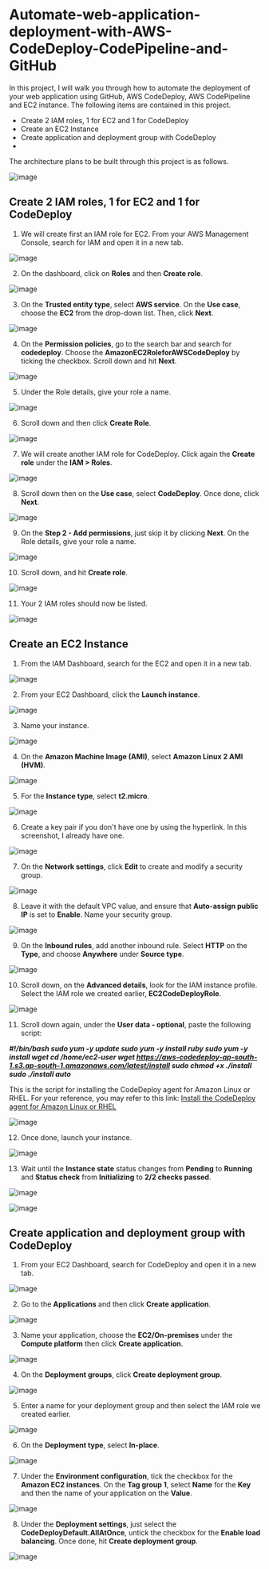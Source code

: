 # Automate-web-application-deployment-with-AWS-CodeDeploy-CodePipeline-and-GitHub

In this project, I will walk you through how to automate the deployment of your web application using GitHub, AWS CodeDeploy, AWS CodePipeline and EC2 instance. The following items are contained in this project.

- Create 2 IAM roles, 1 for EC2 and 1 for CodeDeploy
- Create an EC2 Instance
- Create application and deployment group with CodeDeploy
- 

The architecture plans to be built through this project is as follows.

![image](https://github.com/ericksonaspa/Automate-web-application-deployment-with-AWS-CodeDeploy-CodePipeline-and-GitHub/assets/77118362/0a12b1e6-2e46-4776-9216-3b4b3f90dbfd)

## Create 2 IAM roles, 1 for EC2 and 1 for CodeDeploy

1. We will create first an IAM role for EC2. From your AWS Management Console, search for IAM and open it in a new tab.

![image](https://github.com/ericksonaspa/Automate-web-application-deployment-with-AWS-CodeDeploy-CodePipeline-and-GitHub/assets/77118362/b907ff21-85e2-4d46-9046-6fab535ce1dc)

2. On the dashboard, click on **Roles** and then **Create role**. 

![image](https://github.com/ericksonaspa/Automate-web-application-deployment-with-AWS-CodeDeploy-CodePipeline-and-GitHub/assets/77118362/39542e38-66d6-4fbb-8491-009a0f53365e)

3. On the **Trusted entity type**, select **AWS service**. On the **Use case**, choose the **EC2** from the drop-down list. Then, click **Next**. 

![image](https://github.com/ericksonaspa/Automate-web-application-deployment-with-AWS-CodeDeploy-CodePipeline-and-GitHub/assets/77118362/ab7b706c-31b8-4809-8265-b043c710a3e6)

4. On the **Permission policies**, go to the search bar and search for **codedeploy**. Choose the **AmazonEC2RoleforAWSCodeDeploy** by ticking the checkbox. Scroll down and hit **Next**. 

![image](https://github.com/ericksonaspa/Automate-web-application-deployment-with-AWS-CodeDeploy-CodePipeline-and-GitHub/assets/77118362/b77abea6-5630-4944-a4d0-b60b096912d4)

5. Under the Role details, give your role a name. 

![image](https://github.com/ericksonaspa/Automate-web-application-deployment-with-AWS-CodeDeploy-CodePipeline-and-GitHub/assets/77118362/f4b8a9a1-bdd9-4a2f-b180-d68469468425)

6. Scroll down and then click **Create Role**. 

![image](https://github.com/ericksonaspa/Automate-web-application-deployment-with-AWS-CodeDeploy-CodePipeline-and-GitHub/assets/77118362/cadba7fa-d7c3-46c2-bc0e-d515b7f03bb8)

7. We will create another IAM role for CodeDeploy. Click again the **Create role** under the **IAM > Roles**. 

![image](https://github.com/ericksonaspa/Automate-web-application-deployment-with-AWS-CodeDeploy-CodePipeline-and-GitHub/assets/77118362/ad8dc29d-3f13-4223-a1ed-99b8afde7b97)

8. Scroll down then on the **Use case**, select **CodeDeploy**. Once done, click **Next**. 

![image](https://github.com/ericksonaspa/Automate-web-application-deployment-with-AWS-CodeDeploy-CodePipeline-and-GitHub/assets/77118362/506371d0-76b5-410f-bcf5-60fccae5ec2e)

9. On the **Step 2 - Add permissions**, just skip it by clicking **Next**. On the Role details, give your role a name. 

![image](https://github.com/ericksonaspa/Automate-web-application-deployment-with-AWS-CodeDeploy-CodePipeline-and-GitHub/assets/77118362/fe76709c-ea50-48f1-914e-5f4266bd33ad)

10. Scroll down, and hit **Create role**. 

![image](https://github.com/ericksonaspa/Automate-web-application-deployment-with-AWS-CodeDeploy-CodePipeline-and-GitHub/assets/77118362/69f4e0d3-c84a-48d5-a46a-8023383158e8)

11. Your 2 IAM roles should now be listed. 

![image](https://github.com/ericksonaspa/Automate-web-application-deployment-with-AWS-CodeDeploy-CodePipeline-and-GitHub/assets/77118362/c4d9b00c-4c55-44a5-976c-af978f306391)

## Create an EC2 Instance

1. From the IAM Dashboard, search for the EC2 and open it in a new tab. 

![image](https://github.com/ericksonaspa/Automate-web-application-deployment-with-AWS-CodeDeploy-CodePipeline-and-GitHub/assets/77118362/f0dd39d8-b8df-43a5-9663-e93383d57b67)

2. From your EC2 Dashboard, click the **Launch instance**. 

![image](https://github.com/ericksonaspa/Automate-web-application-deployment-with-AWS-CodeDeploy-CodePipeline-and-GitHub/assets/77118362/827f9434-b4cd-4634-a539-f2d7b0c1c62e)

3. Name your instance. 

![image](https://github.com/ericksonaspa/Automate-web-application-deployment-with-AWS-CodeDeploy-CodePipeline-and-GitHub/assets/77118362/b834491f-6b95-48e3-92e8-398c9629d3af)

4. On the **Amazon Machine Image (AMI)**, select **Amazon Linux 2 AMI (HVM)**. 

![image](https://github.com/ericksonaspa/Automate-web-application-deployment-with-AWS-CodeDeploy-CodePipeline-and-GitHub/assets/77118362/46962675-b047-4860-afdb-5bfd92cb014f)

5. For the **Instance type**, select **t2.micro**. 

![image](https://github.com/ericksonaspa/Automate-web-application-deployment-with-AWS-CodeDeploy-CodePipeline-and-GitHub/assets/77118362/8543119f-db2b-4c92-b1d7-76f430753f0b)

6. Create a key pair if you don't have one by using the hyperlink. In this screenshot, I already have one. 

![image](https://github.com/ericksonaspa/Automate-web-application-deployment-with-AWS-CodeDeploy-CodePipeline-and-GitHub/assets/77118362/78297cae-6084-406c-913b-d791c7bff26a)

7. On the **Network settings**, click **Edit** to create and modify a security group. 

![image](https://github.com/ericksonaspa/Automate-web-application-deployment-with-AWS-CodeDeploy-CodePipeline-and-GitHub/assets/77118362/c12d8587-aca9-4130-81d3-5b66222d661d)

8. Leave it with the default VPC value, and ensure that **Auto-assign public IP** is set to **Enable**. Name your security group. 

![image](https://github.com/ericksonaspa/Automate-web-application-deployment-with-AWS-CodeDeploy-CodePipeline-and-GitHub/assets/77118362/5166299b-f690-4fca-841b-289fc7fcebbe)

9. On the **Inbound rules**, add another inbound rule. Select **HTTP** on the **Type**, and choose **Anywhere** under **Source type**. 

![image](https://github.com/ericksonaspa/Automate-web-application-deployment-with-AWS-CodeDeploy-CodePipeline-and-GitHub/assets/77118362/b3b5ec6c-199b-4f42-b53d-8ba8b4c4961b)

10. Scroll down, on the **Advanced details**, look for the IAM instance profile. Select the IAM role we created earlier, **EC2CodeDeployRole**. 

![image](https://github.com/ericksonaspa/Automate-web-application-deployment-with-AWS-CodeDeploy-CodePipeline-and-GitHub/assets/77118362/86b89e13-276b-408e-81d5-77715a619b86)

11. Scroll down again, under the **User data - optional**, paste the following script:

_**#!/bin/bash
sudo yum -y update
sudo yum -y install ruby
sudo yum -y install wget
cd /home/ec2-user
wget https://aws-codedeploy-ap-south-1.s3.ap-south-1.amazonaws.com/latest/install
sudo chmod +x ./install
sudo ./install auto**_

This is the script for installing the CodeDeploy agent for Amazon Linux or RHEL. For your reference, you may refer to this link: [Install the CodeDeploy agent for Amazon Linux or RHEL](https://docs.aws.amazon.com/codedeploy/latest/userguide/codedeploy-agent-operations-install-linux.html)

![image](https://github.com/ericksonaspa/Automate-web-application-deployment-with-AWS-CodeDeploy-CodePipeline-and-GitHub/assets/77118362/6e046a61-b427-4bcf-8c74-ed1b7a9c53b7)

12. Once done, launch your instance. 

![image](https://github.com/ericksonaspa/Automate-web-application-deployment-with-AWS-CodeDeploy-CodePipeline-and-GitHub/assets/77118362/ecff20c8-a4c3-449c-b89c-87ddd9bcee82)

13. Wait until the **Instance state** status changes from **Pending** to **Running** and **Status check** from **Initializing** to **2/2 checks passed**. 

![image](https://github.com/ericksonaspa/Automate-web-application-deployment-with-AWS-CodeDeploy-CodePipeline-and-GitHub/assets/77118362/d469cace-a496-458b-b4c0-8951d2373348)

![image](https://github.com/ericksonaspa/Automate-web-application-deployment-with-AWS-CodeDeploy-CodePipeline-and-GitHub/assets/77118362/4b6e6bf2-fe29-488d-a021-dbd09a2deafb)

## Create application and deployment group with CodeDeploy

1. From your EC2 Dashboard, search for CodeDeploy and open it in a new tab. 

![image](https://github.com/ericksonaspa/Automate-web-application-deployment-with-AWS-CodeDeploy-CodePipeline-and-GitHub/assets/77118362/a103abc3-6818-421e-859a-b99dcec34f49)

2. Go to the **Applications** and then click **Create application**. 

![image](https://github.com/ericksonaspa/Automate-web-application-deployment-with-AWS-CodeDeploy-CodePipeline-and-GitHub/assets/77118362/6d8c7c3f-09db-4000-8821-1b7ab7111b8b)

3. Name your application, choose the **EC2/On-premises** under the **Compute platform** then click **Create application**. 

![image](https://github.com/ericksonaspa/Automate-web-application-deployment-with-AWS-CodeDeploy-CodePipeline-and-GitHub/assets/77118362/7b51b441-984f-41c5-a00d-a3a99eabdc01)

4. On the **Deployment groups**, click **Create deployment group**. 

![image](https://github.com/ericksonaspa/Automate-web-application-deployment-with-AWS-CodeDeploy-CodePipeline-and-GitHub/assets/77118362/3c489d1c-1d01-425d-8602-fa63945cc0cd)

5. Enter a name for your deployment group and then select the IAM role we created earlier. 

![image](https://github.com/ericksonaspa/Automate-web-application-deployment-with-AWS-CodeDeploy-CodePipeline-and-GitHub/assets/77118362/6252c4b4-6f47-4bc8-8fd3-828bb9611125)

6. On the **Deployment type**, select **In-place**. 

![image](https://github.com/ericksonaspa/Automate-web-application-deployment-with-AWS-CodeDeploy-CodePipeline-and-GitHub/assets/77118362/7518b09c-ae26-42a6-b4bb-3cdd4ca87df6)

7. Under the **Environment configuration**, tick the checkbox for the **Amazon EC2 instances**. On the **Tag group 1**, select **Name** for the **Key** and then the name of your application on the **Value**. 

![image](https://github.com/ericksonaspa/Automate-web-application-deployment-with-AWS-CodeDeploy-CodePipeline-and-GitHub/assets/77118362/c39b3b60-1c08-42ba-a2ee-ec632eb70261)

8. Under the **Deployment settings**, just select the **CodeDeployDefault.AllAtOnce**, untick the checkbox for the **Enable load balancing**. Once done, hit **Create deployment group**. 

![image](https://github.com/ericksonaspa/Automate-web-application-deployment-with-AWS-CodeDeploy-CodePipeline-and-GitHub/assets/77118362/208f7cd9-40d5-46eb-b151-21d3f4258853)




















































